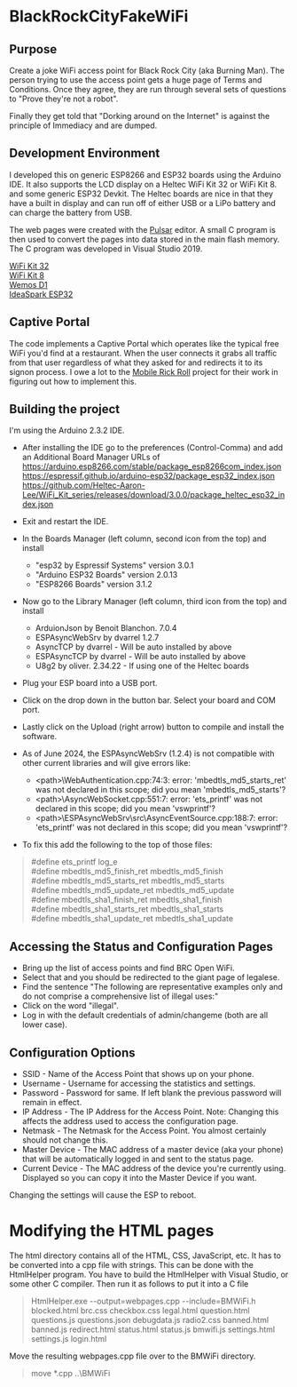 # BlackRockCityFakeWiFi

## Purpose
Create a joke WiFi access point for Black Rock City (aka Burning Man). The person trying to use the access point gets a huge page of Terms and Conditions. Once they agree, they are run through several sets of questions to "Prove they're not a robot".

Finally they get told that "Dorking around on the Internet" is against the principle of Immediacy and are dumped.


## Development Environment
I developed this on generic ESP8266 and ESP32 boards using the Arduino IDE. It also supports the LCD display on a Heltec WiFi Kit 32 or WiFi Kit 8. and some generic ESP32 Devkit. The Heltec boards are nice in that they have a built in display and can run
off of either USB or a LiPo battery and can charge the battery from USB.

The web pages were created with the [Pulsar](https://pulsar-edit.dev) editor. A small C program is then used to convert the
pages into data stored in the main flash memory. The C program was developed in Visual Studio 2019.

[WiFi Kit 32](https://heltec.org/project/wifi-kit-32/)  
[WiFi Kit 8](https://heltec.org/project/wifi-kit-8/)  
[Wemos D1](https://www.wemos.cc/en/latest/d1/index.html)  
[IdeaSpark ESP32](https://www.amazon.com/s?k=ideaspark)


## Captive Portal
The code implements a Captive Portal which operates like the typical free WiFi you'd find at a restaurant.
When the user connects it grabs all traffic from that user regardless of what they asked for and redirects it
to its signon process. I owe a lot to the [Mobile Rick Roll](https://github.com/idolpx/mobile-rr) project for their work in figuring out how to
implement this.


## Building the project
I'm using the Arduino 2.3.2 IDE.

- After installing the IDE go to the preferences (Control-Comma) and add an Additional Board Manager URLs of
https://arduino.esp8266.com/stable/package_esp8266com_index.json  
https://espressif.github.io/arduino-esp32/package_esp32_index.json
https://github.com/Heltec-Aaron-Lee/WiFi_Kit_series/releases/download/3.0.0/package_heltec_esp32_index.json

- Exit and restart the IDE.

- In the Boards Manager (left column, second icon from the top) and install
    - "esp32 by Espressif Systems" version 3.0.1
    - "Arduino ESP32 Boards" version 2.0.13
    - "ESP8266 Boards" version 3.1.2

- Now go to the Library Manager (left column, third icon from the top) and install
    - ArduionJson by Benoit Blanchon. 7.0.4
    - ESPAsyncWebSrv by dvarrel 1.2.7
    - AsyncTCP by dvarrel - Will be auto installed by above
    - ESPAsyncTCP by dvarrel - Will be auto installed by above
    - U8g2 by oliver. 2.34.22 - If using one of the Heltec boards

- Plug your ESP board into a USB port.

- Click on the drop down in the button bar. Select your board and COM port.

- Lastly click on the Upload (right arrow) button to compile and install the software.

- As of June 2024, the ESPAsyncWebSrv (1.2.4) is not compatible with other current libraries and will give errors
like:

    - &lt;path>\WebAuthentication.cpp:74:3: error: 'mbedtls_md5_starts_ret' was not declared in this scope; did you mean 'mbedtls_md5_starts'?
    - &lt;path>\AsyncWebSocket.cpp:551:7: error: 'ets_printf' was not declared in this scope; did you mean 'vswprintf'?
    - &lt;path>\ESPAsyncWebSrv\src\AsyncEventSource.cpp:188:7: error: 'ets_printf' was not declared in this scope; did you mean 'vswprintf'?

- To fix this add the following to the top of those files:  
>   #define ets_printf log_e  <br>
    #define mbedtls_md5_finish_ret mbedtls_md5_finish  <br>
    #define mbedtls_md5_starts_ret mbedtls_md5_starts <br>
    #define mbedtls_md5_update_ret mbedtls_md5_update  <br>
    #define mbedtls_sha1_finish_ret  mbedtls_sha1_finish  <br>
    #define mbedtls_sha1_starts_ret mbedtls_sha1_starts <br>
    #define mbedtls_sha1_update_ret mbedtls_sha1_update  <br>


## Accessing the Status and Configuration Pages
- Bring up the list of access points and find BRC Open WiFi.
- Select that and you should be redirected to the giant page of legalese.
- Find the sentence "The following are representative examples only and do not comprise a comprehensive list of illegal</a> uses:"
- Click on the word "illegal".
- Log in with the default credentials of admin/changeme (both are all lower case).


## Configuration Options
- SSID - Name of the Access Point that shows up on your phone.
- Username - Username for accessing the statistics and settings.
- Password - Password for same. If left blank the previous password will remain in effect.
- IP Address - The IP Address for the Access Point. Note: Changing this affects the address used to access the configuration page.
- Netmask - The Netmask for the Access Point. You almost certainly should not change this.
- Master Device - The MAC address of a master device (aka your phone) that will be automatically logged in and sent to the status page.
- Current Device - The MAC address of the device you're currently using. Displayed so you can copy it into the Master Device if you want.

Changing the settings will cause the ESP to reboot.

# Modifying the HTML pages

The html directory contains all of the HTML, CSS, JavaScript, etc. It has to be converted into
a cpp file with strings. This can be done with the HtmlHelper program. You have to build the HtmlHelper with Visual Studio, or some other C compiler. Then run it as follows to put it into a C file

> HtmlHelper.exe --output=webpages.cpp --include=BMWiFi.h blocked.html brc.css checkbox.css legal.html question.html questions.js questions.json debugdata.js radio2.css banned.html banned.js redirect.html status.html status.js bmwifi.js settings.html settings.js login.html

Move the resulting webpages.cpp file over to the BMWiFi directory.
> move *.cpp ..\BMWiFi
